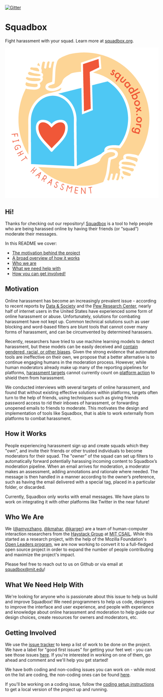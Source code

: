 
[![Gitter](https://badges.gitter.im/Join%20Chat.svg)](https://gitter.im/haystack/murmur?utm_source=badge&utm_medium=badge&utm_campaign=pr-badge)

Squadbox
=

Fight harassment with your squad. Learn more at [squadbox.org](http://squadbox.org).

![logo](squadbox_sticker.png)

## Hi!
Thanks for checking out our repository! [Squadbox](http://squadbox.org) is a tool to help people who are being harassed online by having their friends (or “squad”) moderate their messages. 

In this README we cover:
* [The motivation behind the project](#motivation)
* [A broad overview of how it works](#how-it-works)
* [Who we are](#who-we-are)
* [What we need help with](#what-we-need-help-with)
* [How you can get involved!](#getting-involved)

## Motivation
Online harassment has become an increasingly prevalent issue - according to recent reports by [Data & Society](https://datasociety.net/blog/2017/01/18/online-harassment-digital-abuse/) and the [Pew Research Center](http://www.pewinternet.org/2017/07/11/online-harassment-2017/), nearly half of internet users in the United States have experienced some form of online harassment or abuse. Unfortunately, solutions for combating harassment have not kept up. Common technical solutions such as user blocking and word-based filters are blunt tools that cannot cover many forms of harassment, and can be circumvented by determined harassers.

Recently, researchers have tried to use machine learning models to detect harassment, but these models can be easily deceived and [contain gendered, racial, or other biases](https://www.engadget.com/2017/09/01/google-perspective-comment-ranking-system/). Given the strong evidence that automated tools are ineffective on their own, we propose that a better alternative is to continue engaging humans in the moderation process. However, while human moderators already make up many of the reporting pipelines for platforms, [harassment targets](https://www.buzzfeed.com/charliewarzel/a-honeypot-for-assholes-inside-twitters-10-year-failure-to-s) cannot currently count on [platform action](https://www.buzzfeed.com/charliewarzel/twitter-is-still-dismissing-harassment-reports-and) to shield them from harassment.

We conducted interviews with several targets of online harassment, and found that without existing effective solutions within platforms, targets often turn to the help of friends, using techniques such as giving friends password access to rid their inboxes of harassment, or forwarding unopened emails to friends to moderate. This motivates the design and implementation of tools like Squadbox, that is able to work externally from platforms to combat harassment. 

## How it Works
People experiencing harassment sign up and create squads which they "own", and invite their friends or other trusted individuals to become moderators for their squad. The "owner" of the squad can set up filters to automatically forward potentially harassing incoming content to Squadbox’s moderation pipeline. When an email arrives for moderation, a moderator makes an assessment, adding annotations and rationale where needed. The message is then handled in a manner according to the owner’s preference, such as having the email delivered with a special tag, placed in a particular folder, or discarded.

Currently, Squadbox only works with email messages. We have plans to work on integrating it with other platforms like Twitter in the near future!

## Who We Are
We ([@amyxzhang](http://www.github.com/amyxzhang), [@kmahar](http://www.github.com/kmahar), [@karger](http://www.github.com/karger)) are a team of human-computer interaction researchers from the [Haystack Group](http://haystack.csail.mit.edu/) at [MIT CSAIL](http://www.csail.mit.edu/). 
While this started as a research project, with the help of the Mozilla Foundation's [Open Leaders program](https://mozilla.github.io/leadership-training/), we are now working to convert it to a full-fledged open source project in order to expand the number of people contributing and maximize the project's impact.

Please feel free to reach out to us on Github or via email at [squadbox@mit.edu](mailto:squadbox@mit.edu)!

## What We Need Help With
We're looking for anyone who is passionate about this issue to help us build and improve Squadbox! We need programmers to help us code, designers to improve the interface and user experience, and people with experience and knowledge about online harassment and moderation to help guide our design choices, create resources for owners and moderators, etc. 

## Getting Involved 
We use the [issue tracker](http://www.github.com/amyxzhang/squadbox/issues) to keep a list of work to be done on the project. We have a label for "good first issues" for getting your feet wet - you can see those issues [here](https://github.com/amyxzhang/squadbox/issues?q=is%3Aopen+is%3Aissue+label%3A%22good+first+issue%22). If you're interested in working on one of them, go ahead and comment and we'll help you get started!

We have both coding and non-coding issues you can work on - while most on the list are coding, the non-coding ones can be found [here](https://github.com/amyxzhang/squadbox/issues?q=is%3Aopen+is%3Aissue+label%3Anon-coding).

If you'll be working on a coding issue, follow the [coding setup instructions](/coding_setup.md) to get a local version of the project up and running. 
